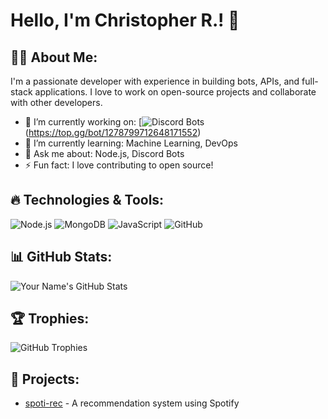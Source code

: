 # Hello, I'm Christopher R.! 👋

## 👨‍💻 About Me:
I'm a passionate developer with experience in building bots, APIs, and full-stack applications. I love to work on open-source projects and collaborate with other developers.

- 🔭 I’m currently working on: [![Discord Bots](https://top.gg/api/widget/upvotes/1278799712648171552.svg)(https://top.gg/bot/1278799712648171552)
- 🌱 I’m currently learning: Machine Learning, DevOps
- 💬 Ask me about: Node.js, Discord Bots
- ⚡ Fun fact: I love contributing to open source!

## 🔥 Technologies & Tools:
![Node.js](https://img.shields.io/badge/-Node.js-333333?style=for-the-badge&logo=node.js)
![MongoDB](https://img.shields.io/badge/-MongoDB-333333?style=for-the-badge&logo=mongodb)
![JavaScript](https://img.shields.io/badge/-JavaScript-333333?style=for-the-badge&logo=javascript)
![GitHub](https://img.shields.io/badge/-GitHub-333333?style=for-the-badge&logo=github)

## 📊 GitHub Stats:
![Your Name's GitHub Stats](https://github-readme-stats.vercel.app/api?username=zyflou&show_icons=true&hide_border=true&theme=radical)

## 🏆 Trophies:
![GitHub Trophies](https://github-profile-trophy.vercel.app/?username=zyflou&theme=dracula)

## 💼 Projects:
- [spoti-rec](https://www.npmjs.com/package/spoti-rec) - A recommendation system using Spotify
